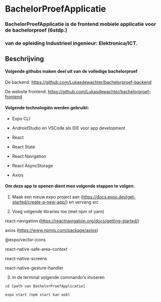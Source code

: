# BachelorProefApplicatie
### BachelorProefApplicatie is de frontend mobiele applicatie voor de bachelorproef (6stdp.) 
### van de opleiding Industrieel ingenieur: Elektronica/ICT.

## Beschrijving
#### Volgende githubs maken deel uit van de volledige bachelorproef
De backend: https://github.com/Lukasdewachter/bachelorproef-backend

De website frontend: https://github.com/Lukasdewachter/bachelorproef-frontend

#### Volgende technologiën werden gebruikt:
- Expo CLI

- AndroidStudio en VSCode als IDE voor app development

- React

- React State

- React Navigation

- React AsyncStorage

- Axios



#### Om deze app te openen dient men volgende stappen te volgen:
1. Maak een nieuw expo project aan (https://docs.expo.dev/get-started/create-a-new-app/) en vervang src

2. Voeg volgende libraries toe (met npm of yarn)

react-navigation (https://reactnavigation.org/docs/getting-started/)

axios (https://www.npmjs.com/package/axios)

@expo/vector-icons 

react-native-safe-area-context

react-native-screens

react-native-gesture-handler


3. In de terminal volgende commando's invoeren

`cd [path van BachelorProefApplicatie]`

`expo start (npm start kan ook)`

